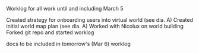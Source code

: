 Worklog for all work until and including March 5

Created strategy for onboarding users into virtual world (see dia. A)
Created initial world map plan (see dia. A)
Worked with Nicolux on world building
Forked git repo and started worklog

docs to be included in tomorrow's (Mar 6) worklog
